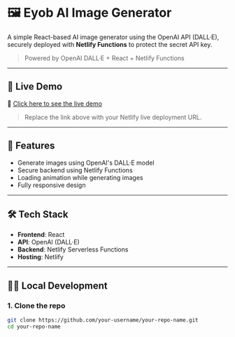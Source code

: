# 🖼️ Eyob AI Image Generator

A simple React-based AI image generator using the OpenAI API (DALL·E), securely deployed with **Netlify Functions** to protect the secret API key.

> Powered by OpenAI DALL·E + React + Netlify Functions

---

## 🚀 Live Demo

🔗 [Click here to see the live demo](https://your-netlify-site.netlify.app)

> Replace the link above with your Netlify live deployment URL.

---

## 📸 Features

- Generate images using OpenAI's DALL·E model
- Secure backend using Netlify Functions
- Loading animation while generating images
- Fully responsive design

---

## 🛠️ Tech Stack

- **Frontend**: React
- **API**: OpenAI (DALL·E)
- **Backend**: Netlify Serverless Functions
- **Hosting**: Netlify

---

## 🧑‍💻 Local Development

### 1. Clone the repo

```bash
git clone https://github.com/your-username/your-repo-name.git
cd your-repo-name
```
